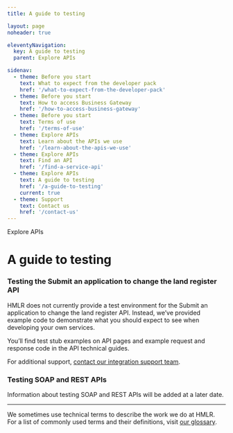 ```yaml
---
title: A guide to testing

layout: page
noheader: true

eleventyNavigation:
  key: A guide to testing
  parent: Explore APIs

sidenav:
  - theme: Before you start
    text: What to expect from the developer pack
    href: '/what-to-expect-from-the-developer-pack'
  - theme: Before you start
    text: How to access Business Gateway
    href: '/how-to-access-business-gateway'
  - theme: Before you start
    text: Terms of use
    href: '/terms-of-use'
  - theme: Explore APIs
    text: Learn about the APIs we use
    href: '/learn-about-the-apis-we-use'
  - theme: Explore APIs
    text: Find an API
    href: '/find-a-service-api'
  - theme: Explore APIs
    text: A guide to testing
    href: '/a-guide-to-testing'
    current: true
  - theme: Support
    text: Contact us 
    href: '/contact-us'
---
```


<span class="govuk-caption-xl">Explore APIs</span>
<h1 class="govuk-heading-xl">A guide to testing</h1>
<div class="govuk-grid-row">
  <h3 class="govuk-heading-m govuk-!-margin-left-3">Testing the Submit an application to change the land register
    API</h3>
  <p class="govuk-body govuk-!-font-weight-regular govuk-!-margin-left-3">HMLR does not currently provide a test
    environment for the Submit an application to change the land register API. Instead, we’ve provided example code
    to demonstrate what you should expect to see when developing your own services.</p>
  <p class="govuk-body govuk-!-font-weight-regular govuk-!-margin-left-3">You’ll find test stub examples on API
    pages and example request and response code in the API technical guides.</p>
  <p class="govuk-body govuk-!-font-weight-regular govuk-!-margin-left-3">For additional support, <a
      class="govuk-body govuk-link" href="/contact-us">contact our integration support team</a>.</p>
  <h3 class="govuk-heading-m govuk-!-margin-left-3">Testing SOAP and REST APIs</h3>
  <p class="govuk-body govuk-!-font-weight-regular govuk-!-margin-left-3">Information about testing SOAP and REST
    APIs will be added at a later date.</p>
  <hr class="govuk-section-break govuk-section-break--m govuk-section-break--visible">
  <p class="govuk-body govuk-!-font-weight-regular govuk-!-margin-left-3">We sometimes use technical terms to
    describe the work we do at HMLR. For a list of commonly used terms and their definitions, visit <a
      class="govuk-link" href="/glossary">our glossary</a>.</p>
</div>